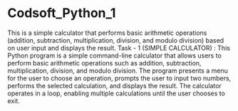 # Codsoft_Python_1
This is a simple calculator that performs basic arithmetic operations (addition, subtraction, multiplication, division, and modulo division) based on user input and displays the result.
Task - 1 (SIMPLE CALCULATOR) :
This Python program is a simple command-line calculator that allows users to perform basic arithmetic operations such as addition, subtraction, multiplication, division, and modulo division. The program presents a menu for the user to choose an operation, prompts the user to input two numbers, performs the selected calculation, and displays the result. The calculator operates in a loop, enabling multiple calculations until the user chooses to exit. 
